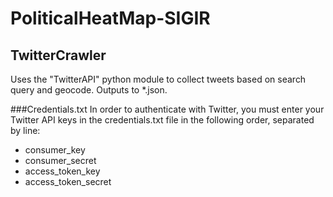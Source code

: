 # PoliticalHeatMap-SIGIR
## TwitterCrawler
Uses the "TwitterAPI" python module to collect tweets based on search query and geocode. Outputs to *.json.

###Credentials.txt
In order to authenticate with Twitter, you must enter your Twitter API keys in the credentials.txt file in the following order, separated by line:
* consumer_key
* consumer_secret
* access_token_key
* access_token_secret
